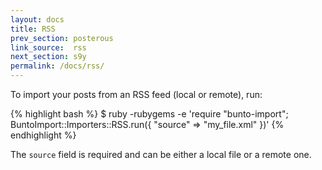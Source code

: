 ```yaml
---
layout: docs
title: RSS
prev_section: posterous
link_source:  rss
next_section: s9y
permalink: /docs/rss/
---
```


To import your posts from an RSS feed (local or remote), run:

{% highlight bash %}
$ ruby -rubygems -e 'require "bunto-import";
    BuntoImport::Importers::RSS.run({
      "source" => "my_file.xml"
    })'
{% endhighlight %}

The `source` field is required and can be either a local file or a remote one.
